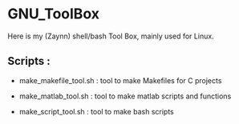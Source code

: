 
# GNU_ToolBox


Here is my (Zaynn) shell/bash Tool Box, mainly used for Linux. 


## Scripts :


- make_makefile_tool.sh	: tool to make Makefiles for C projects

- make_matlab_tool.sh	: tool to make matlab scripts and functions

- make_script_tool.sh	: tool to make bash scripts
